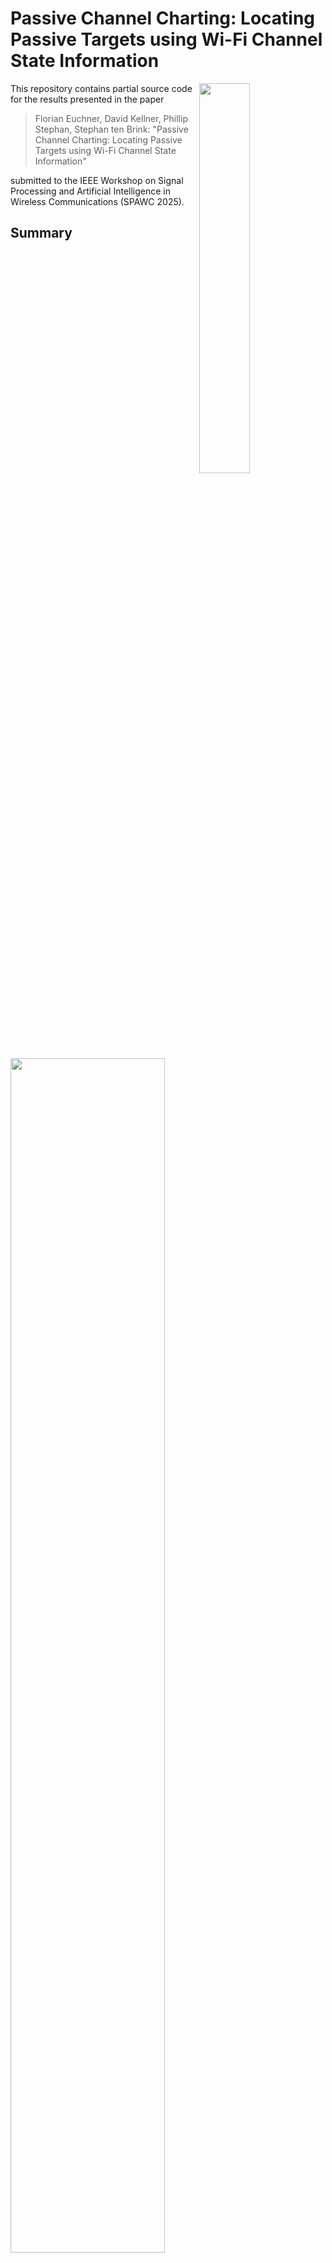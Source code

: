 # Passive Channel Charting: Locating Passive Targets using Wi-Fi Channel State Information

<a href="https://espargos.net"><img src="img/espargos.png" width="40%" align="right"></a>

This repository contains partial source code for the results presented in the paper

> Florian Euchner, David Kellner, Phillip Stephan, Stephan ten Brink: "Passive Channel Charting: Locating Passive Targets using Wi-Fi Channel State Information"

submitted to the IEEE Workshop on Signal Processing and Artificial Intelligence in Wireless Communications (SPAWC 2025).

## Summary

<img style="max-width: 450px; width: 70%;" src="img/pcc-concept.png">

Based on a Wi-Fi Channel State Information (CSI) dataset collected with [ESPARGOS](https://espargos.net/), we demonstrate that [channel charting](https://channelcharting.github.io/) methods can be used for passive target localization.
Algorithms and neural network architectures developed for channel charting with active mobile transmitters can be applied to a scenario with static transmitters and receivers and a mobile target.
By leveraging the dimensionality reduction approach of channel charting and using a Siamese neural network trained in a self-supervised manner, we can <b>more accurately localize the passive target without requiring labelled training data</b>.

<img style="max-width: 450px; width: 70%;" src="img/robot.jpg">

For our evaluations, we use the [`espargos-0007`] CSI dataset, which was collected indoors with a distributed setup of four ESPARGOS Wi-Fi sensing antenna arrays.
The passive target is a robot wrapped in aluminium foil, or a human, which moves around in the measurement area while four static Wi-Fi transmitters constantly spam beacon frames.

As in conventional channel charting, we train a neural network to reconstruct a physically interpretable map of target positions from similarities in high-dimensional channel state information (CSI).

Our results indicate that passive channel charting (PCC) can outperform classical localization methods like triangulation in terms of localization accuracy.
This comes at the cost of overfitting to a particular target type, which is an issue that channel charting with an active transmitter does not have.

<!--
In order to obtain a channel chart in global coordinates (to compute meaningful localization performance metrics), we evaluated two approaches that provide similar accuracy:
1. Find an optimal coordinate transform for the predictions of the already trained forward charting function (FCF), using the position labels.
2. Train an augmented FCF which directly predicts positions in global coordinates by also incorporating classical triangulation into the loss function.
-->

## Results

The neural networks for fingerprinting and channel charting are trained on a training set with the robot as passive target.

Reference Positions (Tachymeter) | Channel Chart Training
:-:|:-:
<img src="img/groundtruth-training-robot.png" alt="Ground Truth Positions" style="width: 300px;"/> | <img src="img/training-animation.gif" alt="Training Animation" style="width: 300px;"/>

Performance of the neural network-based approaches and classical triangulation were evaluated using a test set of previously unseen CSI.

### Robot Test Set

Reference Positions (Tachymeter) | Classical: Estimated Positions
:-:|:-:
<img src="img/groundtruth-test-robot.png" alt="Ground Truth Positions" style="width: 300px;"/> | <img src="img/triangulation-test-robot.png" alt="Triangulated Positions" style="width: 300px;"/>

Channel Chart | Fingerprinting: Estimated Positions
:-:|:-:
<img src="img/augmented-pcc-test-robot.png" alt="Learned Channel Chart" style="width: 300px;"/> | <img src="img/supervised-test-robot.png" alt="Supervised Positions" style="width: 300px;"/>

### Human Test Set (Transfer)

Reference Positions (Tachymeter) | Classical: Estimated Positions
:-:|:-:
<img src="img/groundtruth-test-human.png" alt="Ground Truth Positions" style="width: 300px;"/> | <img src="img/triangulation-test-human.png" alt="Triangulated Positions" style="width: 300px;"/>

Channel Chart | Fingerprinting: Estimated Positions
:-:|:-:
<img src="img/augmented-pcc-test-human.png" alt="Learned Channel Chart" style="width: 300px;"/> | <img src="img/supervised-test-human.png" alt="Supervised Positions" style="width: 300px;"/>

### Performance Comparison

| Method | Target | MAE | DRMS | CEP | R95 | KS | CT / TW |
| -: | :-: | :-: | :-: | :-: | :-: | :-: | :- |
| Classical AoA  | Robot | 0.434 m | 0.694 m | 0.261 m | 1.368 m | 0.273 | 0.927/0.922 |
| Fingerprinting | Robot | 0.120 m | 0.145 m | 0.104 m | 0.268 m | 0.067 | 0.996/0.996 |
| Augmented PCC  | Robot | 0.246 m | 0.295 m | 0.208 m | 0.581 m | 0.129 | 0.988/0.990 |
| Classical AoA  | Human | 0.322 m | 0.499 m | 0.227 m | 0.775 m | 0.123 | 0.989/0.988 |
| Fingerprinting | Human | 0.465 m | 0.630 m | 0.308 m | 1.352 m | 0.206 | 0.966/0.978 |
| Augmented PCC  | Human | 0.550 m | 0.724 m | 0.383 m | 1.565 m | 0.236 | 0.959/0.972 |

MAE = mean absolute error, DRMS = distance root mean squared, CEP = circular error probable, R95 = 95<sup>th</sup> error percentile, KS = Kruskal Stress, CT/TW = Continuity / Trustworthiness

### Empirical Cumulative Distribution Function of Absolute Localization Error

<img style="max-width: 500px; width: 70%;" src="img/cdf.png">

## Prerequisites

Our code is based on Python, TensorFlow, NumPy, SciPy and Matplotlib.
Source files are provided as Jupyter Notebooks, which can be opened directly here on GitHub or using, e.g., [JupyterLab](https://jupyter.org/).

We run our Channel Charting experiments on a JupyterHub server with NVMe storage, AMD EPYC 7262 8-Core Processor, 32GB RAM, and a NVIDIA GeForce RTX 4080 GPU for accelerating TensorFlow.
All indications of computation times are measured on this system.

## How to use

The Jupyter Notebooks in this repository are numbered. You must execute them in the right order.
You may choose to skip step 2 if you are not interested in the supervised training performance, but you must perform all other steps to learn a channel chart in step 6.

* `0_DownloadDataset.ipynb`: Download the necessary parts of the [`espargos-0007`] dataset that we use for training and testing.
* `1_ClutterChannels.ipynb`: Estimate unwanted clutter in the CSI data using the CRAP algorithm and store the resulting clutter channels. These will be used in all subsequent notebooks to remove the clutter as a first CSI processing step.
* `2_SupervisedBaseline.ipynb`: Predict the position of the passive target using CSI fingerprinting with a neural network.
* `3_AoA_Estimation.ipynb`: Estimate the angle of arrival for each CSI cluster and each receiving antenna array using the unitary root MUSIC algorithm and store the results.
* `4_Triangulation.ipynb`: Predict the position of the passive target using classical triangulation of the AoA estimates for all antenna arrays. Also store the triangulation results for the next step.
* `5_DissimilarityMatrix.ipynb`: Compute the fused dissimilarity matrix (angle delay profile + timestamp-based) and its geodesic version. Scale the distances to meters using the triangulation estimates.
* `6_ChannelCharting.ipynb`: Train the neural network that implements the forward charting function (FCF), first with a loss function that uses the previously computed geodesic dissimilarity matrix. Training is based on a Siamese neural network. In order to obtain a channel chart in global coordinates without an additional transform, train an alternative augmented FCF that also incorporates the computed AoA estimates into the loss function.

## Citation

```
@inproceedings{euchner2025passive,
	author    = {Euchner, Florian and Kellner, David and Stephan, Phillip and ten Brink, Stephan},
	title     = {{Passive Channel Charting: Locating Passive Targets using Wi-Fi Channel State Information}},
	booktitle = {IEEE Workshop on Signal Processing and Artificial Intelligence in Wireless Communications},
	year      = {2025}
}
```

## Other Resources

* [Christoph Studer's Channel Charting Website](https://channelcharting.github.io/)
* [Original ESPARGOS Introduction Paper](https://ieeexplore.ieee.org/abstract/document/10104556)
* [ESPARGOS Website](https://espargos.net/)
* [Our tutorial on dissimilarity metric-based Channel Charting](https://dichasus.inue.uni-stuttgart.de/tutorials/tutorial/dissimilarity-metric-channelcharting/)
* [Our paper on dissimilarity metric-based Channel Charting](https://arxiv.org/abs/2308.09539)
* [Our paper on augmented Channel Charting](https://arxiv.org/abs/2312.01968)

[`espargos-0007`]: https://espargos.net/datasets/data/espargos-0007/
